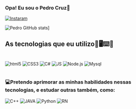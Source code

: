 ### Opa! Eu sou o Pedro Cruz👋

[![Instaram](https://img.shields.io/badge/Instagram-E4405F?style=for-the-badge&logo=instagram&logoColor=white)](https://www.instagram.com/o.pedrocruz_/)

![Pedro GitHub stats](https://github-readme-stats.vercel.app/api?username=Pedro-Crouss&show_icons=true&theme=transparent)]

## As tecnologias que eu utilizo📱🖥⌨️📡

<div style="display: inline_block"><br/>
  <img align="center" alt="html5" src="https://img.shields.io/badge/HTML5-E34F26?style=for-the-badge&logo=html5&logoColor=white"/>
  <img align="center" alt="CSS3" src="https://img.shields.io/badge/CSS3-1572B6?style=for-the-badge&logo=css3&logoColor=white"/>
  <img align="center" alt="C#" src="https://img.shields.io/badge/C%23-239120?style=for-the-badge&logo=c-sharp&logoColor=white"/>
  <img align="center" alt="JS" src="https://img.shields.io/badge/JavaScript-F7DF1E?style=for-the-badge&logo=javascript&logoColor=black"/>
  <img align="center" alt="Node.js" src="https://img.shields.io/badge/Node.js-43853D?style=for-the-badge&logo=node.js&logoColor=white"/>
  <img align="center" alt="Mysql" src="https://img.shields.io/badge/MySQL-005C84?style=for-the-badge&logo=mysql&logoColor=white"/>
</div>
</br>

### 💻Pretendo aprimorar as minhas habilidades nessas tecnologias, e estudar outras também, como:
<div style="display: inline_block">
<img align="center" alt="C++" src="https://img.shields.io/badge/C%2B%2B-00599C?style=for-the-badge&logo=c%2B%2B&logoColor=white"/> 
<img align="center" alt="JAVA" src="https://img.shields.io/badge/Java-ED8B00?style=for-the-badge&logo=openjdk&logoColor=white"/> 
<img align="center" alt="Python" src="https://img.shields.io/badge/Python-3776AB?style=for-the-badge&logo=python&logoColor=white"/> 
<img align="center" alt="RN" src="https://img.shields.io/badge/React_Native-20232A?style=for-the-badge&logo=react&logoColor=61DAFB"/> 
</div>
